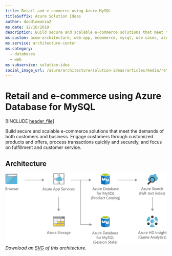 ```yaml
---
title: Retail and e-commerce using Azure MySQL
titleSuffix: Azure Solution Ideas
author: doodlemania2
ms.date: 12/16/2019
description: Build secure and scalable e-commerce solutions that meet the demands of both customers and business. Engage customers through customized products and offers, process transactions quickly and securely, and focus on fulfillment and customer service.
ms.custom: acom-architecture, web-app, ecommerce, mysql, use cases, azure, solutions, 'https://azure.microsoft.com/solutions/architecture/retail-and-ecommerce-using-azure-database-for-mysql/'
ms.service: architecture-center
ms.category:
  - databases
  - web
ms.subservice: solution-idea
social_image_url: /azure/architecture/solution-ideas/articles/media/retail-and-ecommerce-using-azure-database-for-mysql.png
---
```


# Retail and e-commerce using Azure Database for MySQL

[!INCLUDE [header_file](../../../includes/sol-idea-header.md)]

Build secure and scalable e-commerce solutions that meet the demands of both customers and business. Engage customers through customized products and offers, process transactions quickly and securely, and focus on fulfillment and customer service.

## Architecture

![Architecture Diagram](../media/retail-and-ecommerce-using-azure-database-for-mysql.png)
*Download an [SVG](../media/retail-and-ecommerce-using-azure-database-for-mysql.svg) of this architecture.*
